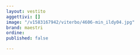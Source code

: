 ```yaml
---
layout: vestito
aggettivi: []
image: "/v1583167942/viterbo/4606-min_ildy04.jpg"
brand: maestri
ordine: 
published: false

---
```

